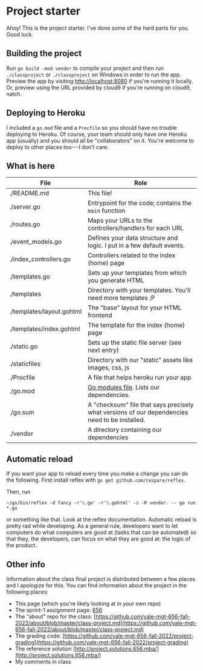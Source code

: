 # Project starter

Ahoy! This is the project starter. I've done some
of the hard parts for you. Good luck.

## Building the project

Run `go build -mod vendor` to compile your project and then
run `./classproject` or `./classproject` on Windows
in order to run the app. Preview the app by visiting
[http://localhost:8080](http://localhost:8080) if you're
running it locally. Or, preview using the URL provided
by cloud9 if you're running on cloud9, natch.

## Deploying to Heroku

I included a `go.mod` file and a `Procfile` so you
should have no trouble deploying to Heroku. Of course,
your team should only have one Heroku app (usually)
and you should all be "collaborators" on it. You're
welcome to deploy to other places too---I don't care.

## What is here

| File                      | Role                                                                                                                      |
| ------------------------- | ------------------------------------------------------------------------------------------------------------------------- |
| ./README.md               | This file!                                                                                                                |
| ./server.go               | Entrypoint for the code; contains the `main` function                                                                     |
| ./routes.go               | Maps your URLs to the controllers/handlers for each URL                                                                   |
| ./event_models.go         | Defines your data structure and logic. I put in a few default events.                                                     |
| ./index_controllers.go    | Controllers related to the index (home) page                                                                              |
| ./templates.go            | Sets up your templates from which you generate HTML                                                                       |
| ./templates               | Directory with your templates. You'll need more templates ;P                                                              |
| ./templates/layout.gohtml | The "base" layout for your HTML frontend                                                                                  |
| ./templates/index.gohtml  | The template for the index (home) page                                                                                    |
| ./static.go               | Sets up the static file server (see next entry)                                                                           |
| ./staticfiles             | Directory with our "static" assets like images, css, js                                                                   |
| ./Procfile                | A file that helps heroku run your app                                                                                     |
| ./go.mod                  | [Go modules file](https://www.kablamo.com.au/blog/2018/12/10/just-tell-me-how-to-use-go-modules). Lists our dependencies. |
| ./go.sum                  | A "checksum" file that says precisely what versions of our dependencies need to be installed.                             |
| ./vendor                  | A directory containing our dependencies                                                                                   |

## Automatic reload

If you want your app to reload every time you make a
change you can do the following. First
install reflex with `go get github.com/cespare/reflex`.

Then, run

```
~/go/bin/reflex -d fancy -r'\.go' -r'\.gohtml' -s -R vendor. -- go run *.go
```

or something like that. Look at the reflex documentation. Automatic
reload is pretty rad while developing. As a general rule, developers
want to let computers do what computers are good at (tasks that can be automated)
so that they, the developers, can focus on what they are good at: the
logic of the product.

## Other info

Information about the class final project is distributed between
a few places and I apologize for this. You can find information
about the project in the following places:

- This page (which you're likely looking at in your own repo)
- The sprint-1 assignment page:
  [656](https://www.656.mba/#assignments/project-sprint-1)
- The "about" repo for the class:
  [https://github.com/yale-mgt-656-fall-2022/about/blob/master/class-project.md](https://github.com/yale-mgt-656-fall-2022/about/blob/master/class-project.md)
- The grading code:
  [https://github.com/yale-mgt-656-fall-2022/project-grading](https://github.com/yale-mgt-656-fall-2022/project-grading)
- The reference solution
  [http://project.solutions.656.mba/](http://project.solutions.656.mba/)
- My comments in class
